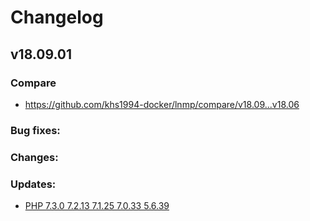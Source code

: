 # Changelog

## v18.09.01

### Compare

* https://github.com/khs1994-docker/lnmp/compare/v18.09...v18.06

### Bug fixes:

### Changes:

### Updates:

* [PHP 7.3.0 7.2.13 7.1.25 7.0.33 5.6.39 ](http://www.php.net/ChangeLog-7.php#7.3.0)
